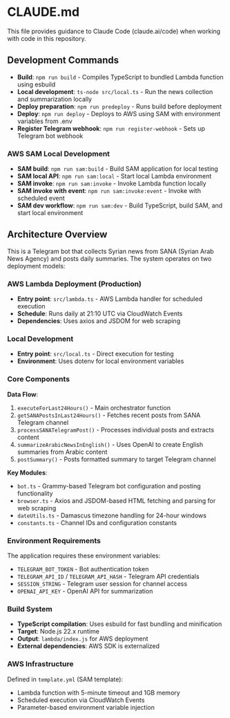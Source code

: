 # CLAUDE.md

This file provides guidance to Claude Code (claude.ai/code) when working with code in this repository.

## Development Commands

- **Build**: `npm run build` - Compiles TypeScript to bundled Lambda function using esbuild
- **Local development**: `ts-node src/local.ts` - Run the news collection and summarization locally
- **Deploy preparation**: `npm run predeploy` - Runs build before deployment
- **Deploy**: `npm run deploy` - Deploys to AWS using SAM with environment variables from .env
- **Register Telegram webhook**: `npm run register-webhook` - Sets up Telegram bot webhook

### AWS SAM Local Development

- **SAM build**: `npm run sam:build` - Build SAM application for local testing
- **SAM local API**: `npm run sam:local` - Start local Lambda environment
- **SAM invoke**: `npm run sam:invoke` - Invoke Lambda function locally
- **SAM invoke with event**: `npm run sam:invoke:event` - Invoke with scheduled event
- **SAM dev workflow**: `npm run sam:dev` - Build TypeScript, build SAM, and start local environment

## Architecture Overview

This is a Telegram bot that collects Syrian news from SANA (Syrian Arab News Agency) and posts daily summaries. The system operates on two deployment models:

### AWS Lambda Deployment (Production)
- **Entry point**: `src/lambda.ts` - AWS Lambda handler for scheduled execution
- **Schedule**: Runs daily at 21:10 UTC via CloudWatch Events
- **Dependencies**: Uses axios and JSDOM for web scraping

### Local Development
- **Entry point**: `src/local.ts` - Direct execution for testing
- **Environment**: Uses dotenv for local environment variables

### Core Components

**Data Flow**:
1. `executeForLast24Hours()` - Main orchestrator function
2. `getSANAPostsInLast24Hours()` - Fetches recent posts from SANA Telegram channel
3. `processSANATelegramPost()` - Processes individual posts and extracts content
4. `summarizeArabicNewsInEnglish()` - Uses OpenAI to create English summaries from Arabic content
5. `postSummary()` - Posts formatted summary to target Telegram channel

**Key Modules**:
- `bot.ts` - Grammy-based Telegram bot configuration and posting functionality
- `browser.ts` - Axios and JSDOM-based HTML fetching and parsing for web scraping
- `dateUtils.ts` - Damascus timezone handling for 24-hour windows
- `constants.ts` - Channel IDs and configuration constants

### Environment Requirements

The application requires these environment variables:
- `TELEGRAM_BOT_TOKEN` - Bot authentication token
- `TELEGRAM_API_ID` / `TELEGRAM_API_HASH` - Telegram API credentials
- `SESSION_STRING` - Telegram user session for channel access
- `OPENAI_API_KEY` - OpenAI API for summarization

### Build System

- **TypeScript compilation**: Uses esbuild for fast bundling and minification
- **Target**: Node.js 22.x runtime
- **Output**: `lambda/index.js` for AWS deployment
- **External dependencies**: AWS SDK is externalized

### AWS Infrastructure

Defined in `template.yml` (SAM template):
- Lambda function with 5-minute timeout and 1GB memory
- Scheduled execution via CloudWatch Events
- Parameter-based environment variable injection